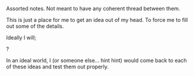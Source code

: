 Assorted notes. Not meant to have any coherent thread between them.

This is just a place for me to get an idea out of my head. To force me to fill
out some of the details.

Ideally I will;

?

In an ideal world, I (or someone else... hint hint) would come back to each of these ideas
and test them out properly.
